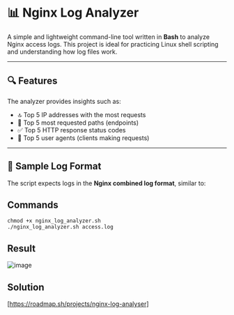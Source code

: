 # 📊 Nginx Log Analyzer

A simple and lightweight command-line tool written in **Bash** to analyze Nginx access logs. This project is ideal for practicing Linux shell scripting and understanding how log files work.

---

## 🔍 Features

The analyzer provides insights such as:

- 🔝 Top 5 IP addresses with the most requests
- 📄 Top 5 most requested paths (endpoints)
- ✅ Top 5 HTTP response status codes
- 🤖 Top 5 user agents (clients making requests)

---

## 📂 Sample Log Format

The script expects logs in the **Nginx combined log format**, similar to:

## Commands
```
chmod +x nginx_log_analyzer.sh
./nginx_log_analyzer.sh access.log
```

## Result
![image](https://github.com/user-attachments/assets/70f2a6dc-5736-400a-a721-9461b0e4574f)

## Solution
[https://roadmap.sh/projects/nginx-log-analyser]

